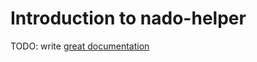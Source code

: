 # Introduction to nado-helper

TODO: write [great documentation](http://jacobian.org/writing/great-documentation/what-to-write/)
